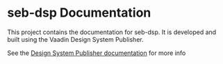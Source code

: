 # seb-dsp Documentation

This project contains the documentation for seb-dsp. It is developed and built using the Vaadin Design System Publisher.

See the [Design System Publisher documentation](https://vaadin.com/docs/latest/tools/dspublisher/overview) for more info
